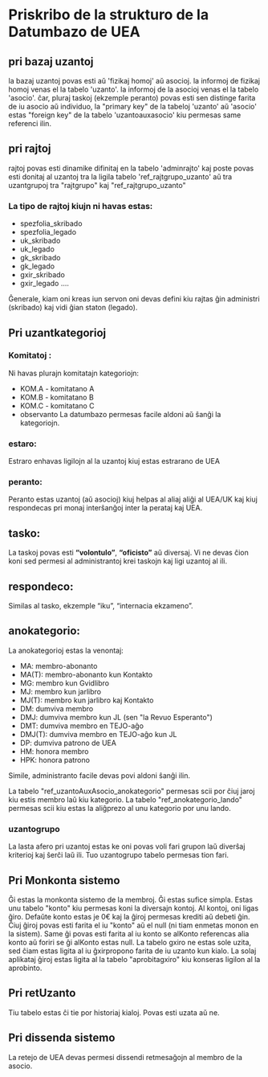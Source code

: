 # Priskribo de la strukturo de la Datumbazo de UEA

## pri bazaj uzantoj

la bazaj uzantoj povas esti aŭ 'fizikaj homoj' aŭ asocioj.
la informoj de fizikaj homoj venas el la tabelo 'uzanto'.
la informoj de la asocioj venas el la tabelo 'asocio'.
ĉar, pluraj taskoj (ekzemple peranto) povas esti sen distinge farita de iu asocio aŭ individuo, la "primary key" de la tabeloj 'uzanto' aŭ 'asocio' estas "foreign key" de la tabelo 'uzantoauxasocio' kiu permesas same referenci ilin.


## pri rajtoj

rajtoj povas esti dinamike difinitaj en la tabelo 'adminrajto' kaj poste povas
esti donitaj al uzantoj tra la ligila tabelo 'ref_rajtgrupo_uzanto' aŭ tra uzantgrupoj tra "rajtgrupo" kaj "ref_rajtgrupo_uzanto"

### La tipo de rajtoj kiujn ni havas estas:
  - spezfolia_skribado
  - spezfolia_legado
  - uk_skribado
  - uk_legado
  - gk_skribado
  - gk_legado
  - gxir_skribado
  - gxir_legado
  ....

Ĝenerale, kiam oni kreas iun servon oni devas defini kiu rajtas ĝin administri (skribado) kaj vidi ĝian staton (legado).

## Pri uzantkategorioj
  ### Komitatoj :
  Ni havas plurajn komitatajn kategoriojn:
  - KOM.A - komitatano A
  - KOM.B - komitatano B
  - KOM.C - komitatano C
  - observanto
  La datumbazo permesas facile aldoni aŭ ŝanĝi la kategoriojn.

### estaro:
Estraro enhavas ligilojn al la uzantoj kiuj estas estrarano de UEA

### peranto:
Peranto estas uzantoj (aŭ asocioj) kiuj helpas al aliaj aliĝi al UEA/UK kaj kiuj respondecas pri monaj interŝanĝoj inter la perataj kaj UEA. 

## tasko: 
La taskoj povas esti **“volontulo”**, **“oficisto”** aŭ diversaj. Vi ne devas ĉion koni sed permesi al administrantoj krei taskojn kaj ligi uzantoj al ili.

## respondeco:
Similas al tasko, ekzemple “iku”, “internacia ekzameno”.

## anokategorio:
La anokategorioj estas la venontaj:
 - MA: membro-abonanto
 - MA(T): membro-abonanto kun Kontakto
 - MG: membro kun Gvidlibro
 - MJ: membro kun jarlibro
 - MJ(T): membro kun jarlibro kaj Kontakto
 - DM: dumviva membro
 - DMJ: dumviva membro kun JL (sen "la Revuo Esperanto")
 - DMT: dumviva membro en TEJO-aĝo
 - DMJ(T): dumviva membro en TEJO-aĝo kun JL
 - DP: dumviva patrono de UEA
 - HM: honora membro
 - HPK: honora patrono

Simile, administranto facile devas povi aldoni ŝanĝi ilin.

La tabelo "ref_uzantoAuxAsocio_anokategorio" permesas scii por ĉiuj jaroj kiu estis membro laŭ kiu kategorio.
La tabelo "ref_anokategorio_lando" permesas scii kiu estas la aliĝprezo al unu kategorio por unu lando.

### uzantogrupo
La lasta afero pri uzantoj estas ke oni povas voli fari grupon laŭ diverŝaj kriterioj kaj ŝerĉi laŭ ili. Tuo uzantogrupo tabelo permesas tion fari.


## Pri Monkonta sistemo
Ĝi estas la monkonta sistemo de la membroj. Ĝi estas sufice simpla. Estas unu tabelo "konto" kiu permesas koni la diversajn kontoj. Al kontoj, oni ligas ĝiro. Defaŭte konto estas je 0€ kaj la ĝiroj permesas krediti aŭ debeti ĝin. Ĉiuj ĝiroj povas esti farita el iu "konto" aŭ el null (ni tiam enmetas monon en la sistem). Same ĝi povas esti farita al iu konto se alKonto referencas alia konto aŭ foriri se ĝi alKonto estas null.
La tabelo gxiro ne estas sole uzita, sed ĉiam estas ligita al iu ĝxirpropono farita de iu uzanto kun kialo. La solaj aplikataj ĝiroj estas ligita al la tabelo "aprobitagxiro" kiu konseras ligilon al la aprobinto.

## Pri retUzanto
Tiu tabelo estas ĉi tie por historiaj kialoj. Povas esti uzata aŭ ne.

## Pri dissenda sistemo
La retejo de UEA devas permesi dissendi retmesaĝojn al membro de la asocio.
